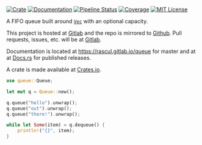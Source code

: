 [![Crate](https://img.shields.io/crates/v/queue.svg)](https://crates.io/crates/queue)
[![Documentation](https://docs.rs/queue/badge.svg)](https://docs.rs/queue)
[![Pipeline Status](https://gitlab.com/rascul/queue/badges/master/pipeline.svg)](https://gitlab.com/rascul/queue/commits/master)
[![Coverage](https://gitlab.com/rascul/queue/badges/master/coverage.svg?job=cov)](https://rascul.gitlab.io/queue/cov/index.html)
[![MIT License](https://img.shields.io/badge/license-MIT-blue.svg)](https://gitlab.com/rascul/queue/blob/master/LICENSE)

A FIFO queue built around [`Vec`](https://doc.rust-lang.org/std/vec/struct.Vec.html)
with an optional capacity.

This project is hosted at [Gitlab](https://gitlab.com/rascul/queue) and the
repo is mirrored to [Github](https://github.com/rascul/queue). Pull requests,
issues, etc. will be at [Gitlab](https://gitlab.com/rascul/queue).

Documentation is located at <https://rascul.gitlab.io/queue> for master
and at at [Docs.rs](https://docs.rs/queue) for published releases.

A crate is made available at [Crates.io](https://crates.io/crates/queue).

```rust
use queue::Queue;

let mut q = Queue::new();

q.queue("hello").unwrap();
q.queue("out").unwrap();
q.queue("there!").unwrap();

while let Some(item) = q.dequeue() {
	println!("{}", item);
}
```

